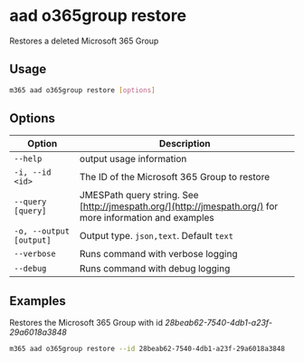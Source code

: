 # aad o365group restore

Restores a deleted Microsoft 365 Group

## Usage

```sh
m365 aad o365group restore [options]
```

## Options

Option|Description
------|-----------
`--help`|output usage information
`-i, --id <id>`|The ID of the Microsoft 365 Group to restore
`--query [query]`|JMESPath query string. See [http://jmespath.org/](http://jmespath.org/) for more information and examples
`-o, --output [output]`|Output type. `json,text`. Default `text`
`--verbose`|Runs command with verbose logging
`--debug`|Runs command with debug logging

## Examples

Restores the Microsoft 365 Group with id _28beab62-7540-4db1-a23f-29a6018a3848_

```sh
m365 aad o365group restore --id 28beab62-7540-4db1-a23f-29a6018a3848
```
